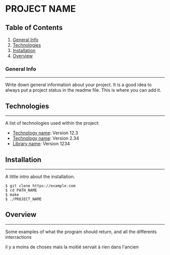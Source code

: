 # PROJECT NAME
## Table of Contents
1. [General Info](#general-info)
2. [Technologies](#technologies)
3. [Installation](#installation)
4. [Overview](#Overview)
### General Info
***
Write down general information about your project. It is a good idea to always put a project status in the readme file. This is where you can add it.
## Technologies
***
A list of technologies used within the project:
* [Technology name](https://example.com): Version 12.3 
* [Technology name](https://example.com): Version 2.34
* [Library name](https://example.com): Version 1234
## Installation
***
A little intro about the installation. 
```
$ git clone https://example.com
$ cd PATH_NAME
$ make
$ ./PROJECT_NAME
```
## Overview
***
Some examples of what the program should return, and all the differents interractions
 
il y a moins de choses mais la moitié servait à rien dans l'ancien
